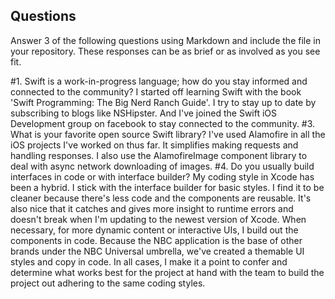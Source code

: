 ## Questions

Answer 3 of the following questions using Markdown and include the file in your repository. These responses can be as brief or as involved as you see fit.

#1. Swift is a work-in-progress language; how do you stay informed and connected to the community?
I started off learning Swift with the book 'Swift Programming: The Big Nerd Ranch Guide'. I try to stay up to date by subscribing to blogs like NSHipster. And I've joined the Swift iOS Development group on facebook to stay connected to the community.
#3. What is your favorite open source Swift library?
I've used Alamofire in all the iOS projects I've worked on thus far. It simplifies making requests and handling responses. I also use the AlamofireImage component library to deal with async network downloading of images.
#4. Do you usually build interfaces in code or with interface builder?
My coding style in Xcode has been a hybrid. I stick with the interface builder for basic styles. I find it to be cleaner because there's less code and the components are reusable. It's also nice that it catches and gives more insight to runtime errors and doesn't break when I'm updating to the newest version of Xcode. When necessary, for more dynamic content or interactive UIs, I build out the components in code. Because the NBC application is the base of other brands under the NBC Universal umbrella, we've created a themable UI styles and copy in code. In all cases, I make it a point to confer and determine what works best for the project at hand with the team to build the project out adhering to the same coding styles.
